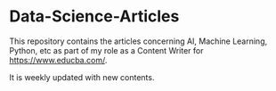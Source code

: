 # Data-Science-Articles
This repository contains the articles concerning AI, Machine Learning, Python, etc as part of my role as a Content Writer for https://www.educba.com/.

It is weekly updated with new contents.
